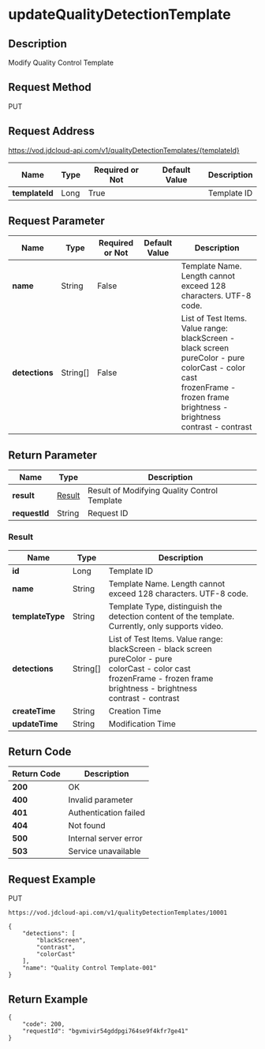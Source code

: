 # updateQualityDetectionTemplate


## Description
Modify Quality Control Template

## Request Method
PUT

## Request Address
https://vod.jdcloud-api.com/v1/qualityDetectionTemplates/{templateId}

|Name|Type|Required or Not|Default Value|Description|
|---|---|---|---|---|
|**templateId**|Long|True| |Template ID|

## Request Parameter
|Name|Type|Required or Not|Default Value|Description|
|---|---|---|---|---|
|**name**|String|False| |Template Name. Length cannot exceed 128 characters. UTF-8 code. <br>|
|**detections**|String[]|False| |List of Test Items. Value range: <br>  blackScreen - black screen<br>  pureColor - pure<br>  colorCast -   color cast<br>  frozenFrame - frozen frame<br>  brightness - brightness<br>  contrast - contrast<br>|


## Return Parameter
|Name|Type|Description|
|---|---|---|
|**result**|[Result](updatequalitydetectiontemplate#result)|Result of Modifying Quality Control Template|
|**requestId**|String|Request ID|

### <div id="result">Result</div>
|Name|Type|Description|
|---|---|---|
|**id**|Long|Template ID|
|**name**|String|Template Name. Length cannot exceed 128 characters. UTF-8 code. <br>|
|**templateType**|String|Template Type, distinguish the detection content of the template. Currently, only supports video.|
|**detections**|String[]|List of Test Items. Value range: <br>  blackScreen - black screen<br>  pureColor - pure<br>  colorCast -   color cast<br>  frozenFrame - frozen frame<br>  brightness - brightness<br>  contrast - contrast<br>|
|**createTime**|String|Creation Time|
|**updateTime**|String|Modification Time|

## Return Code
|Return Code|Description|
|---|---|
|**200**|OK|
|**400**|Invalid parameter|
|**401**|Authentication failed|
|**404**|Not found|
|**500**|Internal server error|
|**503**|Service unavailable|

## Request Example
PUT
```
https://vod.jdcloud-api.com/v1/qualityDetectionTemplates/10001

```
```
{
    "detections": [
        "blackScreen", 
        "contrast", 
        "colorCast"
    ], 
    "name": "Quality Control Template-001"
}
```

## Return Example
```
{
    "code": 200, 
    "requestId": "bgvmivir54gddpgi764se9f4kfr7ge41"
}
```
